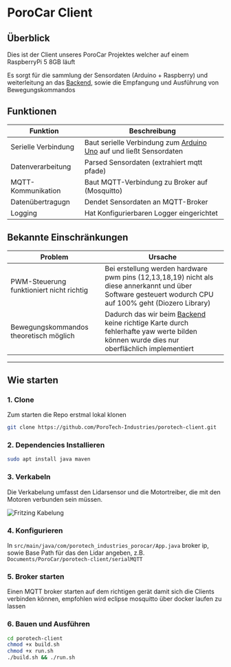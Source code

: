 # PoroCar Client

## Überblick

Dies ist der Client unseres PoroCar Projektes welcher auf einem RaspberryPi 5 8GB läuft

Es sorgt für die sammlung der Sensordaten (Arduino + Raspberry) und weiterleitung an das [Backend](https://github.com/PoroTech-Industries/porotech-backend), sowie die Empfangung und Ausführung von Bewegungskommandos


## Funktionen

| Funktion            | Beschreibung                                                                                                                   |
|---------------------|--------------------------------------------------------------------------------------------------------------------------------|
| Serielle Verbindung | Baut serielle Verbindung zum [Arduino Uno](https://github.com/PoroTech-Industries/porotech-embedded) auf und ließt Sensordaten |
| Datenverarbeitung   | Parsed Sensordaten (extrahiert mqtt pfade)                                                                                     |
| MQTT-Kommunikation  | Baut MQTT-Verbindung zu Broker auf (Mosquitto)                                                                                 |
| Datenübertragugn    | Dendet Sensordaten an MQTT-Broker                                                                                              |
| Logging             | Hat Konfigurierbaren Logger eingerichtet                                                                                       |

## Bekannte Einschränkungen

| Problem                                  | Ursache                                                                                                                                                                                           |
|------------------------------------------|---------------------------------------------------------------------------------------------------------------------------------------------------------------------------------------------------|
| PWM-Steuerung funktioniert nicht richtig | Bei erstellung werden hardware pwm pins (12,13,18,19) nicht als diese annerkannt und über Software gesteuert wodurch CPU auf 100% geht (Diozero Library)                                          |
| Bewegungskommandos theoretisch möglich   | Dadurch das wir beim [Backend](https://github.com/PoroTech-Industries/porotech-backend) keine richtige Karte durch fehlerhafte yaw werte bilden können wurde dies nur oberflächlich implementiert |

---

## Wie starten

### 1. Clone

Zum starten die Repo erstmal lokal klonen

```bash
git clone https://github.com/PoroTech-Industries/porotech-client.git
```

### 2. Dependencies Installieren

```bash
sudo apt install java maven 
```

### 3. Verkabeln

Die Verkabelung umfasst den Lidarsensor und die Motortreiber, die mit den Motoren verbunden sein müssen.

![Fritzing Kabelung](https://raw.githubusercontent.com/PoroTech-Industries/porotech-documentation/master/porotech-embedded/pinout.png)

### 4. Konfigurieren

In `src/main/java/com/porotech_industries_porocar/App.java` broker ip, sowie Base Path für das den Lidar angeben, z.B. `Documents/PoroCar/porotech-client/serialMQTT`

### 5. Broker starten

Einen MQTT broker starten auf dem richtigen gerät damit sich die Clients verbinden können, empfohlen wird eclipse mosquitto über docker laufen zu lassen

### 6. Bauen und Ausführen

```bash
cd porotech-client
chmod +x build.sh
chmod +x run.sh
./build.sh && ./run.sh
```